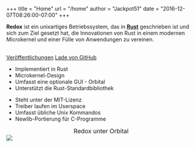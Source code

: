 +++
title = "Home"
url = "/home"
author = "Jackpot51"
date = "2016-12-07T08:26:00-07:00"
+++
<div class="row install-row">
  <div class="col-md-8">
    <p class="pitch">
    <b>Redox</b> ist ein unixartiges Betriebssystem, das in <a style="color: inherit;" href="https://www.rust-lang.org/"><b>Rust</b></a>
      geschrieben ist und sich zum Ziel gesetzt hat, die Innovationen von Rust in einem modernen Microkernel und einer Fülle von Anwendungen zu vereinen.
    </p>
  </div>
  <div class="col-md-4 install-box">
    <br/>
    <a class="btn btn-primary" href="https://github.com/redox-os/redox/releases">Veröffentlichungen</a>
    <a class="btn btn-default" href="https://github.com/redox-os/redox/">Lade von GitHub</a>
  </div>
</div>
<div class="row features">
  <div class="col-md-6">
    <ul class="laundry-list" style="margin-bottom: 0px;">
      <li>Implementiert in Rust</li>
      <li>Microkernel-Design</li>
      <li>Umfasst eine optionale GUI - Orbital</li>
      <li>Unterstützt die Rust-Standardbibliothek</li>
    </ul>
  </div>
  <div class="col-md-6">
    <ul class="laundry-list">
      <li>Steht unter der MIT-Lizenz</li>
      <li>Treiber laufen im Userspace</li>
      <li>Umfasst übliche Unix Kommandos</li>
      <li>Newlib-Portierung für C-Programme</li>
    </ul>
  </div>
</div>
<div class="row features">
  <div class="col-sm-12">
    <div style="font-size: 16px; text-align: center;">
      Redox unter Orbital
    </div>
    <a href="https://i.imgur.com/MJqsqYo.png">
      <img class="img-responsive" src="https://i.imgur.com/MJqsqYo.png"/>
    </a>
  </div>
</div>
